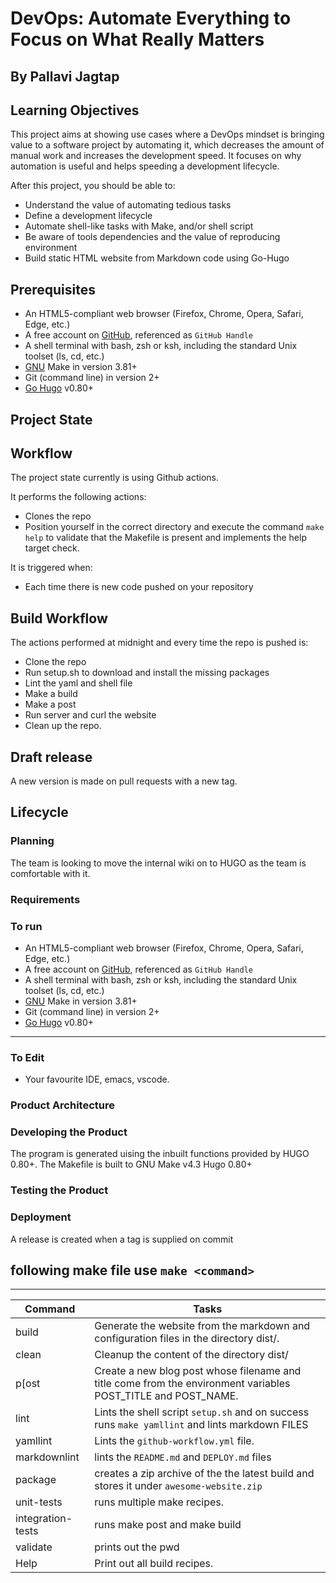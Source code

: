 # DevOps: Automate Everything to Focus on What Really Matters

## By Pallavi Jagtap

## Learning Objectives

This project aims at showing use cases where a DevOps mindset is bringing value
 to a software project by automating it, which decreases the amount of manual
 work and increases the development speed. It focuses on why automation is useful
 and helps speeding a development lifecycle.

After this project, you should be able to:

- Understand the value of automating tedious tasks
- Define a development lifecycle
- Automate shell-like tasks with Make, and/or shell script
- Be aware of tools dependencies and the value of reproducing environment
- Build static HTML website from Markdown code using Go-Hugo

## Prerequisites

- An HTML5-compliant web browser (Firefox, Chrome, Opera, Safari, Edge, etc.)
- A free account on [GitHub](https://github.com/), referenced as `GitHub Handle`
- A shell terminal with bash, zsh or ksh, including the standard Unix
toolset (ls, cd, etc.)
- [GNU](https://www.gnu.org/software/make/) Make in version 3.81+
- Git (command line) in version 2+
- [Go Hugo](https://gohugo.io/) v0.80+

## Project State

## Workflow

The project state currently is using Github actions.

It performs the following actions:

- Clones the repo
- Position yourself in the correct directory and execute the command `make help`
to validate that the Makefile is present and implements the help target check.

It is triggered when:

- Each time there is new code pushed on your repository

## Build Workflow

The actions performed at midnight and every time the repo is pushed is:

- Clone the repo
- Run setup.sh to download and install the missing packages
- Lint the yaml and shell file
- Make a build
- Make a post
- Run server and curl the website
- Clean up the repo.

## Draft release

A new version is made on pull requests with a new tag.

## Lifecycle

### Planning

The team is looking to move the internal wiki on to HUGO as the team is
comfortable with it.

### Requirements

### To run

- An HTML5-compliant web browser (Firefox, Chrome, Opera, Safari, Edge, etc.)
- A free account on [GitHub](https://github.com/), referenced as `GitHub Handle`
- A shell terminal with bash, zsh or ksh, including the standard Unix toolset
(ls, cd, etc.)
- [GNU](https://www.gnu.org/software/make/) Make in version 3.81+
- Git (command line) in version 2+
- [Go Hugo](https://gohugo.io/) v0.80+

---

### To Edit

- Your favourite IDE, emacs, vscode.

### Product Architecture

### Developing the Product

The program is generated uising the inbuilt functions provided by HUGO 0.80+.
The Makefile is built to GNU Make v4.3
Hugo 0.80+

### Testing the Product

### Deployment

A release is created when a tag is supplied on commit

## following make file use `make <command>`

---

| Command  | Tasks                                  |
| -------- | ---------------------------------------|
| build    | Generate the website from the markdown and configuration files in the directory dist/.|
| clean    | Cleanup the content of the directory dist/|
| p[ost     | Create a new blog post whose filename and title come from the environment variables POST_TITLE and POST_NAME. |
| lint     | Lints the shell script `setup.sh` and on success runs `make yamllint` and lints markdown FILES                |
| yamllint | Lints the `github-workflow.yml` file.|
| markdownlint | lints the `README.md` and `DEPLOY.md` files |
| package | creates a zip archive of the the latest build and stores it under `awesome-website.zip` |
|unit-tests| runs multiple make recipes. |
| integration-tests | runs make post and make build |
| validate | prints out the pwd |
| Help     | Print out all build recipes. |

